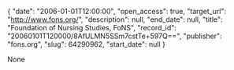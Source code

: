 {
  "date": "2006-01-01T12:00:00", 
  "open_access": true, 
  "target_url": "http://www.fons.org/", 
  "description": null, 
  "end_date": null, 
  "title": "Foundation of Nursing Studies, FoNS", 
  "record_id": "20060101T120000/8AfULMN5SSm7cstTe+597Q==", 
  "publisher": "fons.org", 
  "slug": 64290962, 
  "start_date": null
}

None